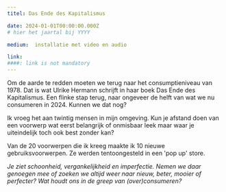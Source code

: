 ```yaml
---
titel: Das Ende des Kapitalismus

date: 2024-01-01T00:00:00.000Z
# hier het jaartal bij YYYY

medium:  installatie met video en audio

link: 
####: link is not mandatory
---
```

<!--- description here below -->


 Om de aarde te redden moeten we terug naar het consumptieniveau van 1978. Dat
  is wat Ulrike Hermann schrijft in haar boek Das Ende des Kapitalismus. Een
  flinke stap terug, naar ongeveer de helft van wat we nu consumeren in 2024.
  Kunnen we dat nog?


  Ik vroeg het aan twintig mensen in mijn omgeving. Kun je afstand doen van een voorwerp wat eerst belangrijk of onmisbaar leek maar waar je uiteindelijk toch ook best zonder kan?


  Van de 20 voorwerpen die ik kreeg maakte ik 10 nieuwe gebruiksvoorwerpen. Ze werden tentoongesteld in een 'pop up' store.


  *Je ziet schoonheid, vergankelijkheid en imperfectie. Nemen we daar genoegen mee of zoeken we altijd weer naar nieuw, beter, mooier of perfecter? Wat houdt ons in de greep van (over)consumeren?*



